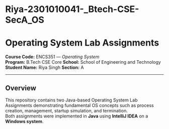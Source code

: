 # Riya-2301010041-_Btech-CSE-SecA_OS
# Operating System Lab Assignments  
**Course Code:** ENCS351 — *Operating System*  
**Program:** B.Tech CSE Core 
**School:** School of Engineering and Technology  
**Student Name:** Riya Singh 
**Section:** A 

---

## Overview  
This repository contains two Java-based Operating System Lab Assignments demonstrating fundamental OS concepts such as process creation, management, startup simulation, and termination.  
Both assignments were implemented in **Java** using **IntelliJ IDEA** on a **Windows system**.
